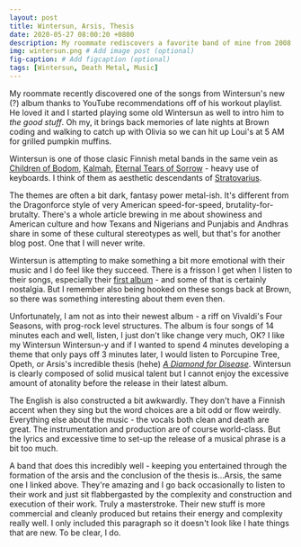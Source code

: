 ```yaml
---
layout: post
title: Wintersun, Arsis, Thesis
date: 2020-05-27 08:00:20 +0800
description: My roommate rediscovers a favorite band of mine from 2008
img: wintersun.png # Add image post (optional)
fig-caption: # Add figcaption (optional)
tags: [Wintersun, Death Metal, Music]
---
```


My roommate recently discovered one of the songs from Wintersun's new (?) album thanks to YouTube recommendations off of his workout playlist. He loved it and I started playing some old Wintersun as well to intro him to _the good stuff_. Oh my, it brings back memories of late nights at Brown coding and walking to catch up with Olivia so we can hit up Loui's at 5 AM for grilled pumpkin muffins.

Wintersun is one of those clasic Finnish metal bands in the same vein as [Children of Bodom](https://www.youtube.com/watch?v=WJeBiNd9Cjk), [Kalmah](https://www.youtube.com/watch?v=dQX4tuY0qoE), [Eternal Tears of Sorrow](https://www.youtube.com/watch?v=Tu4Q1PMUytE) - heavy use of keyboards. I think of them as aesthetic descendants of [Stratovarius](https://www.youtube.com/watch?v=Tn58-Nl9NYw).

The themes are often a bit dark, fantasy power metal-ish. It's different from the Dragonforce style of very American speed-for-speed, brutality-for-brutalty. There's a whole article brewing in me about showiness and American culture and how Texans and Nigerians and Punjabis and Andhras share in some of these cultural stereotypes as well, but that's for another blog post. One that I will never write.

Wintersun is attempting to make something a bit more emotional with their music and I do feel like they succeed. There is a frisson I get when I listen to their songs, especially their [first album](https://www.youtube.com/watch?v=KuG6lJ6xbKk) - and some of that is certainly nostalgia. But I remember also being hooked on these songs back at Brown, so there was something interesting about them even then.

Unfortunately, I am not as into their newest album - a riff on Vivaldi's Four Seasons, with prog-rock level structures. The album is four songs of 14 minutes each and well, listen, I just don't like change very much, OK? I like my Wintersun Wintersun-y and if I wanted to spend 4 minutes developing a theme that only pays off 3 minutes later, I would listen to Porcupine Tree, Opeth, or Arsis's incredible thesis (hehe) [_A Diamond for Disease_](https://www.youtube.com/watch?v=N3-e0eJZBi4). Wintersun is clearly composed of solid musical talent but I cannot enjoy the excessive amount of atonality before the release in their latest album. 

The English is also constructed a bit awkwardly. They don't have a Finnish accent when they sing but the word choices are a bit odd or flow weirdly. Everything else about the music - the vocals both clean and death are great. The instrumentation and production are of course world-class. But the lyrics and excessive time to set-up the release of a musical phrase is a bit too much. 

A band that does this incredibly well - keeping you entertained through the formation of the arsis and the conclusion of the thesis is...Arsis, the same one I linked above. They're amazing and I go back occasionally to listen to their work and just sit flabbergasted by the complexity and construction and execution of their work. Truly a masterstroke. Their new stuff is more commercial and cleanly produced but retains their energy and complexity really well. I only included this paragraph so it doesn't look like I hate things that are new. To be clear, I do.

